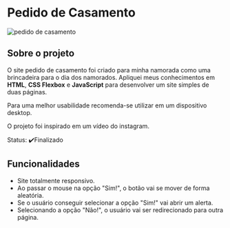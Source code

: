 <h1>Pedido de Casamento</h1>

![pedido de casamento](https://github.com/stephanybrazeir0/stephanybrazeir0-linktree.github.io/assets/126080431/f0877ee3-a691-42d1-b506-c17abd1f80e3)

<h2>Sobre o projeto</h2>
<p>O site pedido de casamento foi criado para minha namorada como uma brincadeira para o dia dos namorados. Apliquei meus conhecimentos em <strong>HTML</strong>, <strong>CSS Flexbox</strong> e <strong>JavaScript</strong> para desenvolver um site simples de duas páginas.</p>
<p>Para uma melhor usabilidade recomenda-se utilizar em um dispositivo desktop.</p>
<p>O projeto foi inspirado em um vídeo do instagram.</p>
<p>Status: ✔️Finalizado<p>
  
<h2>Funcionalidades</h2>
<ul>
<li>Site totalmente responsivo.</li>
<li>Ao passar o mouse na opção "Sim!", o botão vai se mover de forma aleatória.</li>
<li>Se o usuário conseguir selecionar a opção "Sim!" vai abrir um alerta.</li>
<li>Selecionando a opção "Não!", o usuário vai ser redirecionado para outra página.</li>
</ul>
